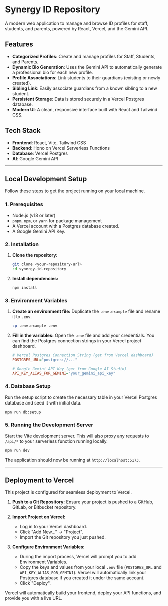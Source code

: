 # Synergy ID Repository

A modern web application to manage and browse ID profiles for staff, students, and parents, powered by React, Vercel, and the Gemini API.

## Features

-   **Categorized Profiles**: Create and manage profiles for Staff, Students, and Parents.
-   **Dynamic Bio Generation**: Uses the Gemini API to automatically generate a professional bio for each new profile.
-   **Profile Associations**: Link students to their guardians (existing or newly created).
-   **Sibling Link**: Easily associate guardians from a known sibling to a new student.
-   **Persistent Storage**: Data is stored securely in a Vercel Postgres database.
-   **Modern UI**: A clean, responsive interface built with React and Tailwind CSS.

## Tech Stack

-   **Frontend**: React, Vite, Tailwind CSS
-   **Backend**: Hono on Vercel Serverless Functions
-   **Database**: Vercel Postgres
-   **AI**: Google Gemini API

---

## Local Development Setup

Follow these steps to get the project running on your local machine.

### 1. Prerequisites

-   Node.js (v18 or later)
-   `pnpm`, `npm`, or `yarn` for package management
-   A Vercel account with a Postgres database created.
-   A Google Gemini API Key.

### 2. Installation

1.  **Clone the repository:**
    ```bash
    git clone <your-repository-url>
    cd synergy-id-repository
    ```

2.  **Install dependencies:**
    ```bash
    npm install
    ```

### 3. Environment Variables

1.  **Create an environment file:**
    Duplicate the `.env.example` file and rename it to `.env`.

    ```bash
    cp .env.example .env
    ```

2.  **Fill in the variables:**
    Open the `.env` file and add your credentials. You can find the Postgres connection strings in your Vercel project dashboard.

    ```ini
    # Vercel Postgres Connection String (get from Vercel dashboard)
    POSTGRES_URL="postgres://..."

    # Google Gemini API Key (get from Google AI Studio)
    API_KEY_ALIAS_FOR_GEMINI="your_gemini_api_key"
    ```

### 4. Database Setup

Run the setup script to create the necessary table in your Vercel Postgres database and seed it with initial data.

```bash
npm run db:setup
```

### 5. Running the Development Server

Start the Vite development server. This will also proxy any requests to `/api/*` to your serverless function running locally.

```bash
npm run dev
```

The application should now be running at `http://localhost:5173`.

---

## Deployment to Vercel

This project is configured for seamless deployment to Vercel.

1.  **Push to a Git Repository:**
    Ensure your project is pushed to a GitHub, GitLab, or Bitbucket repository.

2.  **Import Project on Vercel:**
    -   Log in to your Vercel dashboard.
    -   Click "Add New..." -> "Project".
    -   Import the Git repository you just pushed.

3.  **Configure Environment Variables:**
    -   During the import process, Vercel will prompt you to add Environment Variables.
    -   Copy the keys and values from your local `.env` file (`POSTGRES_URL` and `API_KEY_ALIAS_FOR_GEMINI`). Vercel will automatically link your Postgres database if you created it under the same account.
    -   Click "Deploy".

Vercel will automatically build your frontend, deploy your API functions, and provide you with a live URL.
